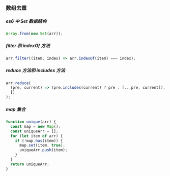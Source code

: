 ### 数组去重

##### es6 中 Set 数据结构

```js
Array.from(new Set(arr));
```

##### filter 和 indexOf 方法

```js
arr.filter((item, index) => arr.indexOf(item) === index);
```

##### reduce 方法和 includes 方法

```js
arr.reduce(
  (pre, current) => (pre.includes(current) ? pre : [...pre, current]),
  []
);
```

##### map 集合

```js
function unique(arr) {
  const map = new Map();
  const uniqueArr = [];
  for (let item of arr) {
    if (!map.has(item)) {
      map.set(item, true);
      uniqueArr.push(item);
    }
  }
  return uniqueArr;
}
```
